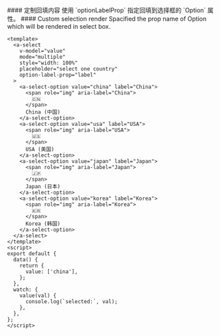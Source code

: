 <cn>
#### 定制回填内容
使用 `optionLabelProp` 指定回填到选择框的 `Option` 属性。
</cn>

<us>
#### Custom selection render
Spacified the prop name of Option which will be rendered in select box.
</us>

```vue
<template>
  <a-select
    v-model="value"
    mode="multiple"
    style="width: 100%"
    placeholder="select one country"
    option-label-prop="label"
  >
    <a-select-option value="china" label="China">
      <span role="img" aria-label="China">
        🇨🇳
      </span>
      China (中国)
    </a-select-option>
    <a-select-option value="usa" label="USA">
      <span role="img" aria-label="USA">
        🇺🇸
      </span>
      USA (美国)
    </a-select-option>
    <a-select-option value="japan" label="Japan">
      <span role="img" aria-label="Japan">
        🇯🇵
      </span>
      Japan (日本)
    </a-select-option>
    <a-select-option value="korea" label="Korea">
      <span role="img" aria-label="Korea">
        🇰🇷
      </span>
      Korea (韩国)
    </a-select-option>
  </a-select>
</template>
<script>
export default {
  data() {
    return {
      value: ['china'],
    };
  },
  watch: {
    value(val) {
      console.log(`selected:`, val);
    },
  },
};
</script>
```
